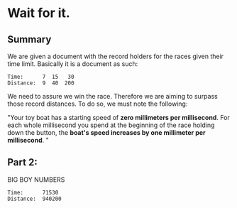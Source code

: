 # Wait for it.
## Summary
We are given a document with the record holders for the races given their time limit.
Basically it is a document as such:
```
Time:      7  15   30
Distance:  9  40  200
```
We need to assure we win the race. Therefore we are aiming to surpass those record distances.
To do so, we must note the following:

"Your toy boat has a starting speed of __zero millimeters per millisecond__. For each whole millisecond you spend at the beginning of the race holding down the button, the __boat's speed increases by one millimeter per millisecond__. "

## Part 2:
BIG BOY NUMBERS
```
Time:      71530
Distance:  940200
```
